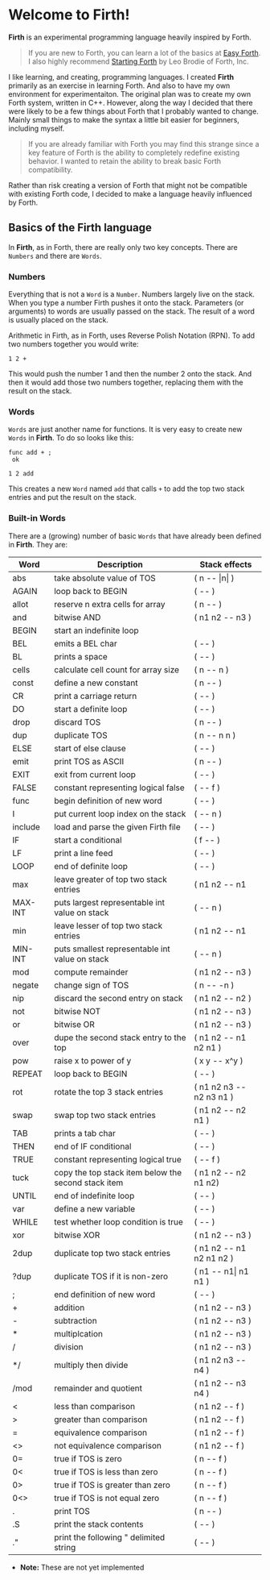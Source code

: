 # Welcome to Firth!
**Firth** is an experimental programming language heavily inspired by Forth.

> If you are new to Forth, you can learn a lot of the basics at 
> [Easy Forth](https://skilldrick.github.io/easyforth/). I also highly recommend
> [Starting Forth](https://www.forth.com/starting-forth) by Leo Brodie of
> Forth, Inc.

I like learning, and creating, programming languages. I created **Firth** 
primarily as an exercise in learning Forth. And also to have my own environment 
for experimentaiton. The original plan was to create my own Forth system, 
written in C++. However, along the way I decided that there were likely to be 
a few things about Forth that I probably wanted to change. Mainly small things 
to make the syntax a little bit easier for beginners, including myself.

> If you are already familiar with Forth you may find this strange since a key 
> feature of Forth is the ability to completely redefine existing behavior. I 
> wanted to retain the ability to break basic Forth compatibility.

Rather than risk creating a version of Forth that might not be compatible with 
existing Forth code, I decided to make a language heavily influenced by Forth.

## Basics of the Firth language

In **Firth**, as in Forth, there are really only two key concepts. There are `Numbers` 
and there are `Words`.

### Numbers

Everything that is not a `Word` is a `Number`. Numbers largely live on the stack. 
When you type a number Firth pushes it onto the stack. Parameters (or arguments) 
to words are usually passed on the stack. The result of a word is usually placed 
on the stack.

Arithmetic in Firth, as in Forth, uses Reverse Polish Notation (RPN). To add two
numbers together you would write:

```Forth
1 2 +
```

This would push the number 1 and then the number 2 onto the stack. And then it 
would add those two numbers together, replacing them with the result on the 
stack.

### Words

`Words` are just another name for functions. It is very easy to create new 
`Words` in **Firth**. To do so looks like this:

```Forth
func add + ;
 ok

1 2 add
```

This creates a new `Word` named `add` that calls `+` to add the top two stack entries and
put the result on the stack.

### Built-in Words

There are a (growing) number of basic `Words` that have already been defined in **Firth**. 
They are:

Word | Description | Stack effects
---- | ----------- | -------------
abs | take absolute value of TOS | ( n -- \|n\| )
AGAIN | loop back to BEGIN | ( -- )
allot | reserve n extra cells for array | ( n -- )
and | bitwise AND | ( n1 n2 -- n3 )
BEGIN | start an indefinite loop
BEL | emits a BEL char | ( -- )
BL | prints a space | ( -- )
cells | calculate cell count for array size | ( n -- n )
const | define a new constant | ( n -- )
CR | print a carriage return | ( -- )
DO | start a definite loop | ( -- )
drop | discard TOS | ( n -- )
dup | duplicate TOS | ( n -- n n )
ELSE | start of else clause | ( -- )
emit | print TOS as ASCII | ( n -- )
EXIT | exit from current loop | ( -- )
FALSE | constant representing logical false | ( -- f )
func | begin definition of new word | ( -- )
I | put current loop index on the stack | ( -- n )
include | load and parse the given Firth file | ( -- )
IF | start a conditional | ( f -- )
LF | print a line feed | ( -- )
LOOP | end of definite loop | ( -- )
max | leave greater of top two stack entries | ( n1 n2 -- n1|n2 )
MAX-INT | puts largest representable int value on stack | ( -- n )
min | leave lesser of top two stack entries | ( n1 n2 -- n1|n2 )
MIN-INT | puts smallest representable int value on stack | ( -- n )
mod | compute remainder | ( n1 n2 -- n3 )
negate | change sign of TOS | ( n -- -n )
nip | discard the second entry on stack | ( n1 n2 -- n2 )
not | bitwise NOT | ( n1 n2 -- n3 )
or | bitwise OR | ( n1 n2 -- n3 )
over | dupe the second stack entry to the top | ( n1 n2 -- n1 n2 n1 )
pow | raise x to power of y | ( x y -- x^y )
REPEAT | loop back to BEGIN | ( -- )
rot | rotate the top 3 stack entries | ( n1 n2 n3 -- n2 n3 n1 )
swap | swap top two stack entries| ( n1 n2 -- n2 n1 )
TAB | prints a tab char | ( -- )
THEN | end of IF conditional | ( --  )
TRUE | constant representing logical true | ( -- f )
tuck | copy the top stack item below the second stack item | ( n1 n2 -- n2 n1 n2)
UNTIL | end of indefinite loop | ( -- )
var | define a new variable | ( -- )
WHILE | test whether loop condition is true | ( -- )
xor | bitwise XOR | ( n1 n2 -- n3 )
2dup | duplicate top two stack entries | ( n1 n2 -- n1 n2 n1 n2 )
?dup | duplicate TOS if it is non-zero | ( n1 -- n1\| n1 n1 )
; | end definition of new word | ( -- )
\+ | addition | ( n1 n2 -- n3 )
\- | subtraction | ( n1 n2 -- n3 )
\* | multiplcation | ( n1 n2 -- n3 )
/ | division | ( n1 n2 -- n3 )
\*/ | multiply then divide | ( n1 n2 n3 -- n4 )
/mod | remainder and quotient | ( n1 n2 -- n3 n4 )
< | less than comparison | ( n1 n2 -- f )
\> | greater than comparison | ( n1 n2 -- f )
= | equivalence comparison | ( n1 n2 -- f )
<> | not equivalence comparison | ( n1 n2 -- f )
0= | true if TOS is zero | ( n -- f )
0< | true if TOS is less than zero | ( n -- f )
0> | true if TOS is greater than zero  | ( n -- f )
0<> | true if TOS is not equal zero | ( n -- f )
\. | print TOS | ( n -- )
\.S | print the stack contents | ( -- )
\." | print the following " delimited string | ( -- )

* **Note:** These are not yet implemented